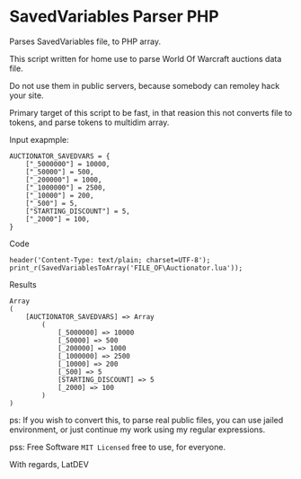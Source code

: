 # SavedVariables Parser PHP
Parses SavedVariables file, to PHP array.

This script written for home use to parse World Of Warcraft auctions data file.

Do not use them in public servers, because somebody can remoley hack your site.

Primаry target of this script to be fast, in that reasion this not converts file to tokens, and parse tokens to multidim array.

Input exapmple:
```
AUCTIONATOR_SAVEDVARS = {
	["_5000000"] = 10000,
	["_50000"] = 500,
	["_200000"] = 1000,
	["_1000000"] = 2500,
	["_10000"] = 200,
	["_500"] = 5,
	["STARTING_DISCOUNT"] = 5,
	["_2000"] = 100,
}
```
Code
```
header('Content-Type: text/plain; charset=UTF-8');
print_r(SavedVariablesToArray('FILE_OF\Auctionator.lua'));
```
Results
```
Array
(
    [AUCTIONATOR_SAVEDVARS] => Array
        (
            [_5000000] => 10000
            [_50000] => 500
            [_200000] => 1000
            [_1000000] => 2500
            [_10000] => 200
            [_500] => 5
            [STARTING_DISCOUNT] => 5
            [_2000] => 100
        )
)
```



ps: If you wish to convert this, to parse real public files, you can use jailed environment, or just continue my work using my regular expressions.

pss: Free Software `MIT Licensed` free to use, for everyone.

With regards, LatDEV

